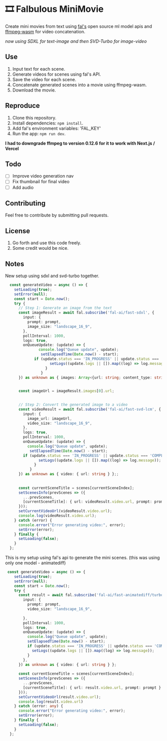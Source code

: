 # 🎞️  Falbulous MiniMovie

Create mini movies from text using [fal's](https://fal.ai) open source ml model apis and [ffmpeg-wasm](https://ffmpegwasm.netlify.app/) for video concatenation.

*now using SDXL for text-image and then SVD-Turbo for image-video* 

## Use
1. Input text for each scene.
2. Generate videos for scenes using fal's API.
3. Save the video for each scene.
3. Concatenate generated scenes into a movie using ffmpeg-wasm.
4. Download the movie.

## Reproduce
1. Clone this repository.
2. Install dependencies: `npm install`.
3. Add fal's environment variables: 'FAL_KEY'
3. Run the app: `npm run dev`.

**I had to downgrade ffmpeg to version 0.12.6 for it to work with Next.js / Vercel**

## Todo
- [ ] Improve video generation nav
- [ ] Fix thumbnail for final video
- [ ] Add audio

## Contributing
Feel free to contribute by submitting pull requests.

## License

1. Go forth and use this code freely.
2. Some credit would be nice.


## Notes

New setup using sdxl and svd-turbo together.

```TypeScript
  const generateVideo = async () => {
    setLoading(true);
    setError(null);
    const start = Date.now();
    try {
      // Step 1: Generate an image from the text
      const imageResult = await fal.subscribe('fal-ai/fast-sdxl', {
        input: {
          prompt: prompt,
          image_size: "landscape_16_9",
        },
        pollInterval: 1000,
        logs: true,
        onQueueUpdate: (update) => {
               console.log("Queue update", update);
                setElapsedTime(Date.now() - start);
             if (update.status === 'IN_PROGRESS' || update.status === 'COMPLETED') {
                    setLogs((update.logs || []).map((log) => log.message));
                  }
                }
      }) as unknown as { images: Array<{url: string; content_type: string;}>; };
      

      const imageUrl = imageResult.images[0].url;

  
      // Step 2: Convert the generated image to a video
      const videoResult = await fal.subscribe('fal-ai/fast-svd-lcm', {
        input: {
          image_url: imageUrl,
          video_size: "landscape_16_9",
        },
        logs: true,
        pollInterval: 1000,
        onQueueUpdate: (update) => {
          console.log("Queue update", update);
           setElapsedTime(Date.now() - start);
        if (update.status === 'IN_PROGRESS' || update.status === 'COMPLETED') {
               setLogs((update.logs || []).map((log) => log.message));
             }
           }
      }) as unknown as { video: { url: string } };;
      
  
      const currentSceneTitle = scenes[currentSceneIndex];
      setScenesInfo(prevScenes => ({
        ...prevScenes,
        [currentSceneTitle]: { url: videoResult.video.url, prompt: prompt }
      }));
      setCurrentVideoUrl(videoResult.video.url);
      console.log(videoResult.video.url);
    } catch (error) {
      console.error("Error generating video:", error);
      setError(error);
    } finally {
      setLoading(false);
    }
  };
```

This is my setup using fal's api to generate the mini scenes. (this was using only one model - animatediff)

```TypeScript
 const generateVideo = async () => {
    setLoading(true);
    setError(null);
    const start = Date.now();
    try {
      const result = await fal.subscribe('fal-ai/fast-animatediff/turbo/text-to-video', {
        input: {
          prompt: prompt,
          video_size: "landscape_16_9",
          
        },
        pollInterval: 1000,
        logs: true,
        onQueueUpdate: (update) => {
          console.log("Queue update", update);
          setElapsedTime(Date.now() - start);
          if (update.status === 'IN_PROGRESS' || update.status === 'COMPLETED') {
            setLogs((update.logs || []).map((log) => log.message));
          }
        },
      }) as unknown as { video: { url: string } };
  
      const currentSceneTitle = scenes[currentSceneIndex];
      setScenesInfo(prevScenes => ({
        ...prevScenes,
        [currentSceneTitle]: { url: result.video.url, prompt: prompt }
      }));
      setCurrentVideoUrl(result.video.url);
      console.log(result.video.url)
    } catch (error: any) {
      console.error("Error generating video:", error);
      setError(error);
    } finally {
      setLoading(false);
    }
  };
```
